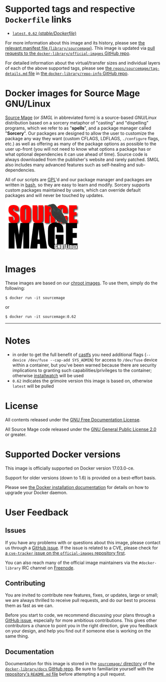 <!--

********************************************************************************

WARNING:

    DO NOT EDIT "sourcemage/README.md"

    IT IS AUTO-GENERATED

    (from the other files in "sourcemage/" combined with a set of templates)

********************************************************************************

-->

# Supported tags and respective `Dockerfile` links

-	[`latest`, `0.62` (*stable/Dockerfile*)](https://github.com/vaygr/docker-sourcemage/blob/a03bbe3ae7bbb839c3c69afd4504ca336f7b9cb9/stable/Dockerfile)

For more information about this image and its history, please see [the relevant manifest file (`library/sourcemage`)](https://github.com/docker-library/official-images/blob/master/library/sourcemage). This image is updated via [pull requests to the `docker-library/official-images` GitHub repo](https://github.com/docker-library/official-images/pulls?q=label%3Alibrary%2Fsourcemage).

For detailed information about the virtual/transfer sizes and individual layers of each of the above supported tags, please see [the `repos/sourcemage/tag-details.md` file](https://github.com/docker-library/repo-info/blob/master/repos/sourcemage/tag-details.md) in [the `docker-library/repo-info` GitHub repo](https://github.com/docker-library/repo-info).

# Docker images for Source Mage GNU/Linux

[Source Mage](https://sourcemage.org/) (or *SMGL* in abbreviated form) is a source-based *GNU/Linux* distribution based on a sorcery metaphor of "casting" and "dispelling" programs, which we refer to as "**spells**", and a package manager called "**Sorcery**". Our packages are designed to allow the user to customize the package any way they want (custom CFLAGS, LDFLAGS, `./configure` flags, etc.) as well as offering as many of the package options as possible to the user up-front (you will not need to know what options a package has or what optional dependencies it can use ahead of time). Source code is always downloaded from the publisher's website and rarely patched. SMGL also includes many advanced features such as self-healing and sub-dependencies.

All of our scripts are [GPL](https://www.gnu.org/licenses/gpl.html)'d and our package manager and packages are written in [bash](https://www.gnu.org/software/bash/), so they are easy to learn and modify. Sorcery supports custom packages maintained by users, which can override default packages and will never be touched by updates.

![logo](https://raw.githubusercontent.com/docker-library/docs/e8be1b5dd0b212fda27669b12bedad702c184423/sourcemage/logo.png)

# Images

These images are based on our [chroot images](https://sourcemage.org/Install/Chroot). To use them, simply do the following:

```shell
$ docker run -it sourcemage
```

or

```shell
$ docker run -it sourcemage:0.62
```

---

# Notes

-	in order to get the full benefit of [castfs](https://sourcemage.org/castfs) you need additional flags (`--device /dev/fuse --cap-add SYS_ADMIN`) for access to `/dev/fuse` device within a container, but you've been warned because there are security implications to granting such capabilities/privileges to the container; otherwise [installwatch](https://sourcemage.org/installwatch) will be used
-	`0.62` indicates the grimoire version this image is based on, otherwise `latest` will be pulled

# License

All contents released under the [GNU Free Documentation License](https://www.gnu.org/licenses/fdl.html).

All Source Mage code released under the [GNU General Public License 2.0](https://www.gnu.org/licenses/gpl.html) or greater.

# Supported Docker versions

This image is officially supported on Docker version 17.03.0-ce.

Support for older versions (down to 1.6) is provided on a best-effort basis.

Please see [the Docker installation documentation](https://docs.docker.com/installation/) for details on how to upgrade your Docker daemon.

# User Feedback

## Issues

If you have any problems with or questions about this image, please contact us through a [GitHub issue](https://github.com/vaygr/docker-sourcemage/issues). If the issue is related to a CVE, please check for [a `cve-tracker` issue on the `official-images` repository first](https://github.com/docker-library/official-images/issues?q=label%3Acve-tracker).

You can also reach many of the official image maintainers via the `#docker-library` IRC channel on [Freenode](https://freenode.net).

## Contributing

You are invited to contribute new features, fixes, or updates, large or small; we are always thrilled to receive pull requests, and do our best to process them as fast as we can.

Before you start to code, we recommend discussing your plans through a [GitHub issue](https://github.com/vaygr/docker-sourcemage/issues), especially for more ambitious contributions. This gives other contributors a chance to point you in the right direction, give you feedback on your design, and help you find out if someone else is working on the same thing.

## Documentation

Documentation for this image is stored in the [`sourcemage/` directory](https://github.com/docker-library/docs/tree/master/sourcemage) of the [`docker-library/docs` GitHub repo](https://github.com/docker-library/docs). Be sure to familiarize yourself with the [repository's `README.md` file](https://github.com/docker-library/docs/blob/master/README.md) before attempting a pull request.
